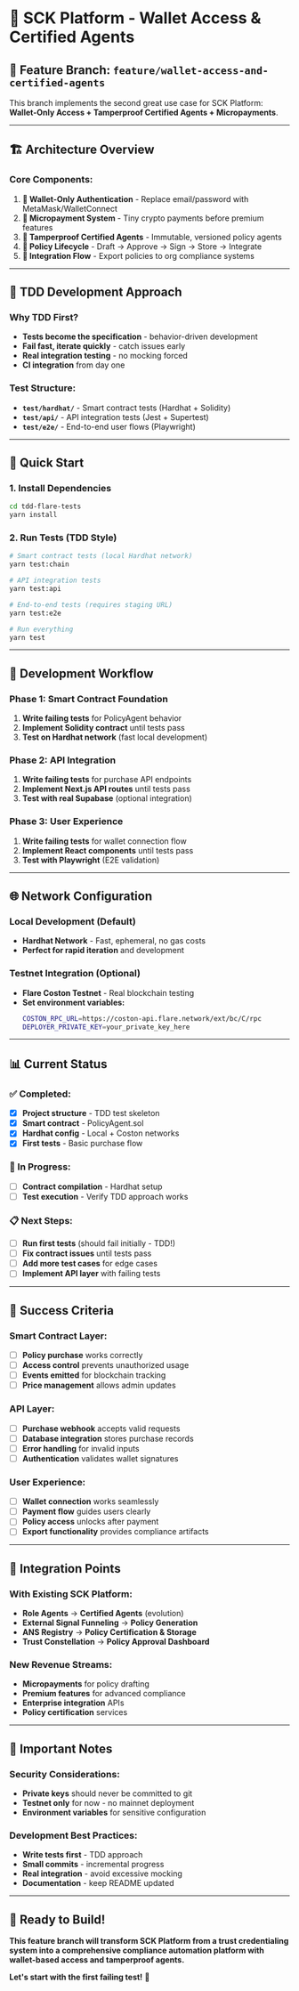 # 🚀 SCK Platform - Wallet Access & Certified Agents

## 🎯 **Feature Branch: `feature/wallet-access-and-certified-agents`**

This branch implements the second great use case for SCK Platform: **Wallet-Only Access + Tamperproof Certified Agents + Micropayments**.

---

## 🏗️ **Architecture Overview**

### **Core Components:**
1. **🔐 Wallet-Only Authentication** - Replace email/password with MetaMask/WalletConnect
2. **💸 Micropayment System** - Tiny crypto payments before premium features
3. **🤖 Tamperproof Certified Agents** - Immutable, versioned policy agents
4. **📜 Policy Lifecycle** - Draft → Approve → Sign → Store → Integrate
5. **🔗 Integration Flow** - Export policies to org compliance systems

---

## 🧪 **TDD Development Approach**

### **Why TDD First?**
- **Tests become the specification** - behavior-driven development
- **Fail fast, iterate quickly** - catch issues early
- **Real integration testing** - no mocking forced
- **CI integration** from day one

### **Test Structure:**
- **`test/hardhat/`** - Smart contract tests (Hardhat + Solidity)
- **`test/api/`** - API integration tests (Jest + Supertest)
- **`test/e2e/`** - End-to-end user flows (Playwright)

---

## 🚀 **Quick Start**

### **1. Install Dependencies**
```bash
cd tdd-flare-tests
yarn install
```

### **2. Run Tests (TDD Style)**
```bash
# Smart contract tests (local Hardhat network)
yarn test:chain

# API integration tests
yarn test:api

# End-to-end tests (requires staging URL)
yarn test:e2e

# Run everything
yarn test
```

---

## 🔧 **Development Workflow**

### **Phase 1: Smart Contract Foundation**
1. **Write failing tests** for PolicyAgent behavior
2. **Implement Solidity contract** until tests pass
3. **Test on Hardhat network** (fast local development)

### **Phase 2: API Integration**
1. **Write failing tests** for purchase API endpoints
2. **Implement Next.js API routes** until tests pass
3. **Test with real Supabase** (optional integration)

### **Phase 3: User Experience**
1. **Write failing tests** for wallet connection flow
2. **Implement React components** until tests pass
3. **Test with Playwright** (E2E validation)

---

## 🌐 **Network Configuration**

### **Local Development (Default)**
- **Hardhat Network** - Fast, ephemeral, no gas costs
- **Perfect for rapid iteration** and development

### **Testnet Integration (Optional)**
- **Flare Coston Testnet** - Real blockchain testing
- **Set environment variables:**
  ```bash
  COSTON_RPC_URL=https://coston-api.flare.network/ext/bc/C/rpc
  DEPLOYER_PRIVATE_KEY=your_private_key_here
  ```

---

## 📊 **Current Status**

### **✅ Completed:**
- [x] **Project structure** - TDD test skeleton
- [x] **Smart contract** - PolicyAgent.sol
- [x] **Hardhat config** - Local + Coston networks
- [x] **First tests** - Basic purchase flow

### **🔄 In Progress:**
- [ ] **Contract compilation** - Hardhat setup
- [ ] **Test execution** - Verify TDD approach works

### **📋 Next Steps:**
- [ ] **Run first tests** (should fail initially - TDD!)
- [ ] **Fix contract issues** until tests pass
- [ ] **Add more test cases** for edge cases
- [ ] **Implement API layer** with failing tests

---

## 🎯 **Success Criteria**

### **Smart Contract Layer:**
- [ ] **Policy purchase** works correctly
- [ ] **Access control** prevents unauthorized usage
- [ ] **Events emitted** for blockchain tracking
- [ ] **Price management** allows admin updates

### **API Layer:**
- [ ] **Purchase webhook** accepts valid requests
- [ ] **Database integration** stores purchase records
- [ ] **Error handling** for invalid inputs
- [ ] **Authentication** validates wallet signatures

### **User Experience:**
- [ ] **Wallet connection** works seamlessly
- [ ] **Payment flow** guides users clearly
- [ ] **Policy access** unlocks after payment
- [ ] **Export functionality** provides compliance artifacts

---

## 🔗 **Integration Points**

### **With Existing SCK Platform:**
- **Role Agents** → **Certified Agents** (evolution)
- **External Signal Funneling** → **Policy Generation**
- **ANS Registry** → **Policy Certification & Storage**
- **Trust Constellation** → **Policy Approval Dashboard**

### **New Revenue Streams:**
- **Micropayments** for policy drafting
- **Premium features** for advanced compliance
- **Enterprise integration** APIs
- **Policy certification** services

---

## 🚨 **Important Notes**

### **Security Considerations:**
- **Private keys** should never be committed to git
- **Testnet only** for now - no mainnet deployment
- **Environment variables** for sensitive configuration

### **Development Best Practices:**
- **Write tests first** - TDD approach
- **Small commits** - incremental progress
- **Real integration** - avoid excessive mocking
- **Documentation** - keep README updated

---

## 🎉 **Ready to Build!**

**This feature branch will transform SCK Platform from a trust credentialing system into a comprehensive compliance automation platform with wallet-based access and tamperproof agents.**

**Let's start with the first failing test!** 🚀

